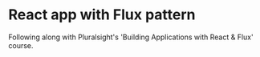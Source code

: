 # React app with Flux pattern

Following along with Pluralsight's 'Building Applications with React & Flux' course.
